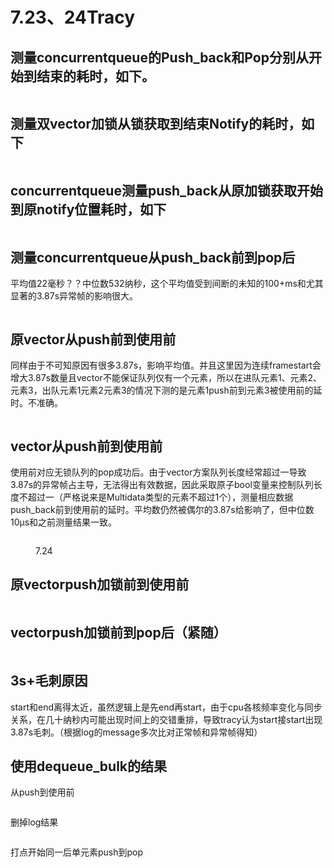 # 7.23、24Tracy

## 测量concurrentqueue的Push\_back和Pop分别从开始到结束的耗时，如下。

<figure><img src="../.gitbook/assets/image (6).png" alt=""><figcaption></figcaption></figure>

## 测量双vector加锁从锁获取到结束Notify的耗时，如下

<figure><img src="../.gitbook/assets/image (7).png" alt=""><figcaption></figcaption></figure>

## concurrentqueue测量push\_back从原加锁获取开始到原notify位置耗时，如下

<figure><img src="../.gitbook/assets/image (8).png" alt=""><figcaption></figcaption></figure>

## 测量concurrentqueue从push\_back前到pop后

平均值22毫秒？？中位数532纳秒，这个平均值受到间断的未知的100+ms和尤其显著的3.87s异常帧的影响很大。

<figure><img src="../.gitbook/assets/image (4).png" alt=""><figcaption></figcaption></figure>

## 原vector从push前到使用前

同样由于不可知原因有很多3.87s，影响平均值。并且这里因为连续framestart会增大3.87s数量且vector不能保证队列仅有一个元素，所以在进队元素1、元素2、元素3，出队元素1元素2元素3的情况下测的是元素1push前到元素3被使用前的延时。不准确。

<figure><img src="../.gitbook/assets/image (5).png" alt=""><figcaption></figcaption></figure>

## vector从push前到使用前

使用前对应无锁队列的pop成功后。由于vector方案队列长度经常超过一导致3.87s的异常帧占主导，无法得出有效数据，因此采取原子bool变量来控制队列长度不超过一（严格说来是Multidata类型的元素不超过1个），测量相应数据push\_back前到使用前的延时。平均数仍然被偶尔的3.87s给影响了，但中位数10μs和之前测量结果一致。

<figure><img src="../.gitbook/assets/image (11).png" alt=""><figcaption><p>7.24</p></figcaption></figure>

## 原vectorpush加锁前到使用前

<figure><img src="../.gitbook/assets/image (12).png" alt=""><figcaption></figcaption></figure>

## vectorpush加锁前到pop后（紧随）

<figure><img src="../.gitbook/assets/image (13).png" alt=""><figcaption></figcaption></figure>

## 3s+毛刺原因

start和end离得太近，虽然逻辑上是先end再start，由于cpu各核频率变化与同步关系，在几十纳秒内可能出现时间上的交错重排，导致tracy认为start接start出现3.87s毛刺。（根据log的message多次比对正常帧和异常帧得知）

## 使用dequeue\_bulk的结果

从push到使用前

<figure><img src="../.gitbook/assets/image.png" alt=""><figcaption></figcaption></figure>

删掉log结果

<figure><img src="../.gitbook/assets/image (1).png" alt=""><figcaption></figcaption></figure>

打点开始同一后单元素push到pop

<figure><img src="../.gitbook/assets/image (2).png" alt=""><figcaption></figcaption></figure>
